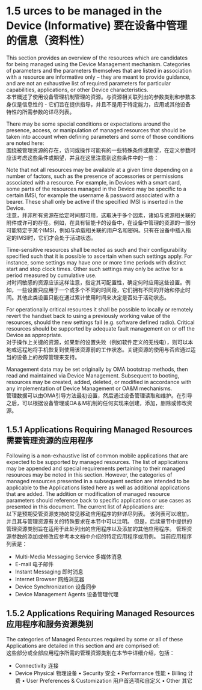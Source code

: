 # 1.5 urces to be managed in the Device (Informative) 要在设备中管理的信息（资料性）

This section provides an overview of the resources which are candidates for being managed using the Device Management mechanism. Categories of parameters and the parameters themselves that are listed in association with a resource are informative only – they are meant to provide guidance, and are not an exhaustive list of required parameters for particular capabilities, applications, or other Device characteristics.<br/>
本节概述了使用设备管理机制管理的资源。与资源相关联列出的参数类别和参数本身仅是信息性的 - 它们旨在提供指导，并且不是用于特定能力，应用或其他设备特性的所需参数的详尽列表。

There may be some special conditions or expectations around the presence, access, or manipulation of managed resources that should be taken into account when defining parameters and some of those conditions are noted here:<br/>
围绕被管理资源的存在，访问或操作可能有的一些特殊条件或期望，在定义参数时应该考虑这些条件或期望，并且在这里注意到这些条件中的一些：

Note that not all resources may be available at a given time depending on a number of factors, such as the presence of accessories or permissions associated with a resource. For example, in Devices with a smart card, some parts of the resources managed in the Device may be specific to a certain IMSI, for example the username & password associated with a bearer. These shall only be active if the specified IMSI is inserted in the Device.<br/>
注意，并非所有资源在给定时间都可用，这取决于多个因素，诸如与资源相关联的附件或许可的存在。例如，在具有智能卡的设备中，在设备中管理的资源的一部分可能特定于某个IMSI，例如与承载相关联的用户名和密码。只有在设备中插入指定的IMSI时，它们才会处于活动状态。

Time-sensitive resources shall be noted as such and their configurability specified such that it is possible to ascertain when such settings apply. For instance, some settings may have one or more time periods with distinct start and stop clock times. Other such settings may only be active for a period measured by cumulative use.<br/>
对时间敏感的资源应该这样注意，指定其可配置性，确定何时应用这些设置。例如，一些设置只应用于一个或多个不同的时间段，它们拥有不同的开始和停止时间。其他此类设置只能在通过累计使用时间来决定是否处于活动状态。

For operationally critical resources it shall be possible to locally or remotely revert the handset back to using a previously working value of the resources, should the new settings fail (e.g. software defined radio). Critical resources should be supported by adequate fault management on or off the Device as appropriate.<br/>
对于操作上关键的资源，如果新的设置失败（例如软件定义的无线电），则可以本地或远程地将手机恢复到使用该资源前的工作状态。关键资源的使用与否应通过适当的设备上的故障管理来支持。

Management data may be set originally by OMA bootstrap methods, then read and maintained via Device Management. Subsequent to booting, resources may be created, added, deleted, or modified in accordance with any implementation of Device Management or OA&M mechanisms.<br/>
管理数据可以由OMA引导方法最初设置，然后通过设备管理读取和维护。在引导之后，可以根据设备管理或OA＆M机制的任何实现来创建，添加，删除或修改资源。

## 1.5.1 Applications Requiring Managed Resources 需要管理资源的应用程序
Following is a non-exhaustive list of common mobile applications that are expected to be supported by managed resources. The list of applications may be appended and special requirements pertaining to their managed resources may be noted in this section. However, the categories of managed resources presented in a subsequent section are intended to be applicable to the Applications listed here as well as additional applications that are added. The addition or modification of managed resource parameters should reference back to specific applications or use cases as presented in this document. The current list of Applications are:<br/>
以下是预期受管资源支持的常见移动应用程序的非详尽列表。 该列表可以增加，并且其与管理资源有关的特殊要求在本节中可以注明。 但是，后续章节中提供的管理资源类别旨在适用于此处列出的应用程序以及添加的其他应用程序。 管理资源参数的添加或修改应参考本文档中介绍的特定应用程序或用例。 当前应用程序列表是：

* Multi-Media Messaging Service 多媒体消息
* E-mail 电子邮件
* Instant Messaging 即时消息
* Internet Browser 网络浏览器
* Device Synchronization 设备同步
* Device Management Agents 设备管理代理

## 1.5.2 Applications Requiring Managed Resources 应用程序和服务资源类别
The categories of Managed Resources required by some or all of these Applications are detailed in this section and are comprised of:<br/>
这些部分或全部应用程序所需的管理资源类别在本节中详细介绍，包括：

* Connectivity 连接
* Device Physical 物理设备
• Security 安全
• Performance 性能
• Billing 计费
• User Preferences & Customization 用户首选项和自定义
• Other 其它